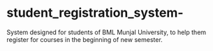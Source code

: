 # student_registration_system-
System designed for students of BML Munjal University, to help them register for courses in the beginning of new semester.
